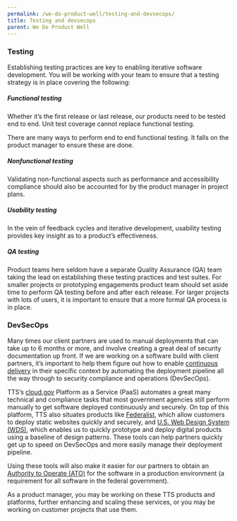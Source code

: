 ```yaml
---
permalink: /we-do-product-well/testing-and-devsecops/
title: Testing and devsecops
parent: We Do Product Well
---
```

### Testing
Establishing testing practices are key to enabling iterative software development. You will be working with your team to ensure that a testing strategy is in place covering the following:

##### Functional testing
Whether it’s the first release or last release, our products need to be tested end to end.  Unit test coverage cannot replace functional testing.  

There are many ways to perform end to end functional testing. It falls on the product manager to ensure these are done.

##### Nonfunctional testing
Validating non-functional aspects such as performance and accessibility compliance should also be accounted for by the product manager in project plans.	

##### Usability testing
In the vein of feedback cycles and iterative development, usability testing provides key insight as to a product’s effectiveness.

##### QA testing
Product teams here seldom have a separate Quality Assurance (QA) team taking the lead on establishing these testing practices and test suites. For smaller projects or prototyping engagements product team should set aside time to perform QA testing before and after each release. For larger projects with lots of users, it is important to ensure that a more formal QA process is in place.

### DevSecOps
Many times our client partners are used to manual deployments that can take up to 6 months or more, and involve creating a great deal of security documentation up front. If we are working on a software build with client partners, it’s important to help them figure out how to enable <a href="/working-in-a-way-that-reflects-our-values/continuous-delivery/" target="_blank">continuous delivery</a> in their specific context by automating the deployment pipeline all the way through to security compliance and operations (DevSecOps).

TTS’s <a href="https://cloud.gov/" target="_blank">cloud.gov</a> Platform as a Service (PaaS) automates a great many technical and compliance tasks that most government agencies still perform manually to get software deployed continuously and securely. On top of this platform, TTS also situates products like <a href="https://federalist.18f.gov/" target="_blank">Federalist</a>, which allow customers to deploy static websites quickly and securely, and <a href="https://standards.usa.gov/" target="_blank">U.S. Web Design System (WDS)</a>, which enables us to quickly prototype and deploy digital products using a baseline of design patterns. These tools can help partners quickly get up to speed on DevSecOps and more easily manage their deployment pipeline.

Using these tools will also make it easier for our partners to obtain an <a href="https://before-you-ship.18f.gov/" target="_blank">Authority to Operate (ATO)</a> for the software in a production environment (a requirement for all software in the federal government).

As a product manager, you may be working on these TTS products and platforms, further enhancing and scaling these services, or you may be working on customer projects that use them.

